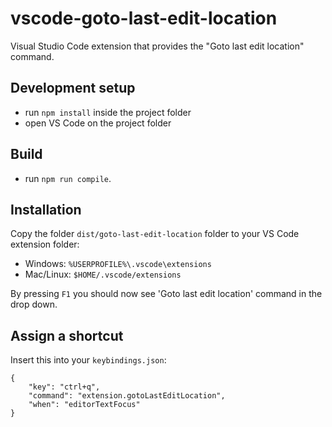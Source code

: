 # vscode-goto-last-edit-location
Visual Studio Code extension that provides the "Goto last edit location" command.

## Development setup
- run `npm install` inside the project folder
- open VS Code on the project folder

## Build
- run `npm run compile`.

## Installation
Copy the folder `dist/goto-last-edit-location` folder to your VS Code extension folder:

- Windows: `%USERPROFILE%\.vscode\extensions`
- Mac/Linux: `$HOME/.vscode/extensions`

By pressing `F1` you should now see 'Goto last edit location' command in the drop down.

## Assign a shortcut
Insert this into your `keybindings.json`: 
```
{
    "key": "ctrl+q",
    "command": "extension.gotoLastEditLocation",
    "when": "editorTextFocus"
}
```